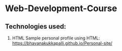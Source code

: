 # Web-Development-Course
## Technologies used:
1. HTML
Sample personal profile using HTML: https://bhavanakukkapalli.github.io/Personal-site/
